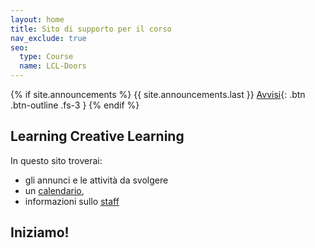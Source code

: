 ```yaml
---
layout: home
title: Sito di supporto per il corso
nav_exclude: true
seo:
  type: Course
  name: LCL-Doors
---
```


{% if site.announcements %}
{{ site.announcements.last }}
[Avvisi](announcements.md){: .btn .btn-outline .fs-3 }
{% endif %}

## Learning Creative Learning

In questo sito troverai:

- gli annunci e le attività da svolgere
- un [calendario](calendar.md),
- informazioni sullo [staff](staff.md)

## Iniziamo!

